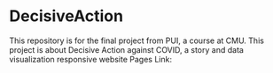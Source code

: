 # DecisiveAction
This repository is for the final project from PUI, a course at CMU. This project is about Decisive Action against COVID, a story and data visualization responsive website
Pages Link:
